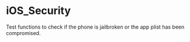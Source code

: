# iOS_Security
Test functions to check if the phone is jailbroken or the app plist has been compromised.
